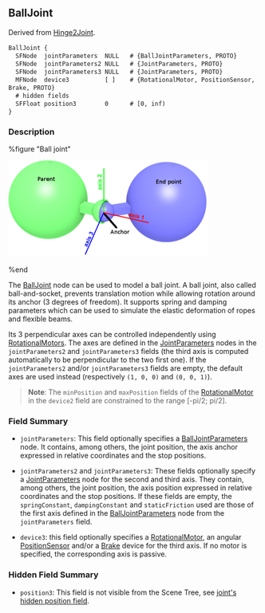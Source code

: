 ## BallJoint

Derived from [Hinge2Joint](hinge2joint.md).

```
BallJoint {
  SFNode  jointParameters  NULL   # {BallJointParameters, PROTO}
  SFNode  jointParameters2 NULL   # {JointParameters, PROTO}
  SFNode  jointParameters3 NULL   # {JointParameters, PROTO}
  MFNode  device3          [ ]    # {RotationalMotor, PositionSensor, Brake, PROTO}
  # hidden fields
  SFFloat position3        0      # [0, inf)
}
```

### Description

%figure "Ball joint"

![ballJoint.png](images/ballJoint.thumbnail.png)

%end

The [BallJoint](#balljoint) node can be used to model a ball joint.
A ball joint, also called ball-and-socket, prevents translation motion while allowing rotation around its anchor (3 degrees of freedom).
It supports spring and damping parameters which can be used to simulate the elastic deformation of ropes and flexible beams.

Its 3 perpendicular axes can be controlled independently using [RotationalMotors](rotationalmotor.md).
The axes are defined in the [JointParameters](jointparameters.md) nodes in the `jointParameters2` and `jointParameters3` fields (the third axis is computed automatically to be perpendicular to the two first one).
If the `jointParameters2` and/or `jointParameters3` fields are empty, the default axes are used instead (respectively `(1, 0, 0)` and `(0, 0, 1)`).

> **Note**: The `minPosition` and `maxPosition` fields of the [RotationalMotor](rotationalmotor.md) in the `device2` field are constrained to the range [-pi/2; pi/2].

### Field Summary

- `jointParameters`: This field optionally specifies a [BallJointParameters](balljointparameters.md) node.
It contains, among others, the joint position, the axis anchor expressed in relative coordinates and the stop positions.

- `jointParameters2` and `jointParameters3`: These fields optionally specify a [JointParameters](jointparameters.md) node for the second and third axis.
They contain, among others, the joint position, the axis position expressed in relative coordinates and the stop positions.
If these fields are empty, the `springConstant`, `dampingConstant` and `staticFriction` used are those of the first axis defined in the [BallJointParameters](balljointparameters.md) node from the `jointParameters` field.

- `device3`: this field optionally specifies a [RotationalMotor](rotationalmotor.md), an angular [PositionSensor](positionsensor.md) and/or a [Brake](brake.md) device for the third axis.
If no motor is specified, the corresponding axis is passive.

### Hidden Field Summary

- `position3`: This field is not visible from the Scene Tree, see [joint's hidden position field](joint.md#joints-hidden-position-fields).
